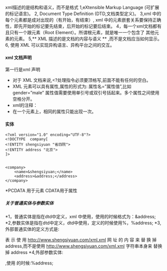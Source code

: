 
xml描述的是结构和语义，而不是格式
1,eXtensible Markup Language (可扩展的标记语言)。
2, Document Type Definition (DTD,文档类型定义)。
3,xml 中的每个元素都是成对出现的（有开始，有结束）<student></student>,
  xml 中的元素嵌套关系要保持正确性，即先开始的标记要先结束，后开始的标记要后结束。
4，每一个xml文档都有且只有一个跟元素（Root Element）。所谓根元素，就是唯一一个包含了
其他元素的元素。
5,** XML 描述的是文档的内容与语义 **  ,而不是文档应当如何显示。
6, 使用 XML 可以实现异构语言、异构平台之间的交互。


#### xml 文档声明
第一行是xml 声明
<?xml version="1.0" encoding="utf-8" ?>
* 对于 XML 文档来说,<?处理指令必须要顶格写,前面不能有任何的空白。
*  XML 元素可以具有属性,属性的形式为:
	属性名=”属性值”,比如 gender=”male”
 	属性值需要使用单引号或双引号括起来。多个属性之间使用空格分开。
* xml的注释：<!-- comments -->
* 在一个元素上，相同的属性只能出现一次。

#### 实体
```
<?xml version="1.0" encoding="UTF-8"?>
<!DOCTYPE  company[
<!ENTITY shengsiyuan "省四院">
<!ENTITY address "北京">
]>


<company>
    <name>&shengsiyuan;</name>
    <address>&address;</address>
</company>
```
*PCDATA 用于元素  CDATA用于属性

##### 关于普通实体与参数实体
*1，普通实体是指在dtd中定义，xml 中使用，使用的时候格式为：&address;
*2,参数实体是指在dtd中定义，dtd中使用，定义的时候使用%，%address;
*3,外部普通实体的定义方式是:
<!ENTITY address SYSTEM “http://www.shengsiyuan.com/xml.xml”>
表 示 使 用 http://www.shengsiyuan.com/xml.xml 网 址 的 内 容 来 替 换 掉 address,而不是使用 http://www.shengsiyuan.com/xml.xml 字符串本身来 替换掉 address
*4,外部参数实体:
<!ENTITY % address SYSTEM “http://www.shengsiyuan.com/xml.xml”>,使用 的时候:%address;


